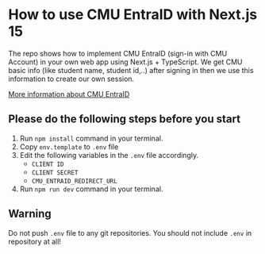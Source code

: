 # How to use CMU EntraID with Next.js 15

The repo shows how to implement CMU EntraID (sign-in with CMU Account) in your own web app using Next.js + TypeScript. We get CMU basic info (like student name, student id,..) after signing in then we use this information to create our own session.

[More information about CMU EntraID]()

## Please do the following steps before you start

1. Run `npm install` command in your terminal.
2. Copy `env.template` to `.env` file
3. Edit the following variables in the `.env` file accordingly.
   - `CLIENT ID`
   - `CLIENT SECRET`
   - `CMU_ENTRAID_REDIRECT_URL`
5. Run `npm run dev` command in your terminal.

## Warning

Do not push `.env` file to any git repositories. You should not include `.env` in repository at all!
